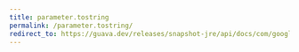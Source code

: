 ```yaml
---
title: parameter.tostring
permalink: /parameter.tostring/
redirect_to: https://guava.dev/releases/snapshot-jre/api/docs/com/google/common/reflect/Parameter.html#toString--
---
```

